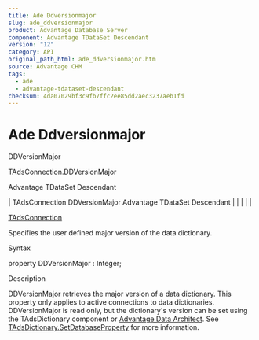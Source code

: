 ```yaml
---
title: Ade Ddversionmajor
slug: ade_ddversionmajor
product: Advantage Database Server
component: Advantage TDataSet Descendant
version: "12"
category: API
original_path_html: ade_ddversionmajor.htm
source: Advantage CHM
tags:
  - ade
  - advantage-tdataset-descendant
checksum: 4da07029bf3c9fb7ffc2ee85dd2aec3237aeb1fd
---
```


# Ade Ddversionmajor

DDVersionMajor

TAdsConnection.DDVersionMajor

Advantage TDataSet Descendant

| TAdsConnection.DDVersionMajor  Advantage TDataSet Descendant |  |  |  |  |

[TAdsConnection](ade_tadsconnection_7.md)

Specifies the user defined major version of the data dictionary.

Syntax

property DDVersionMajor : Integer;

Description

DDVersionMajor retrieves the major version of a data dictionary. This property only applies to active connections to data dictionaries. DDVersionMajor is read only, but the dictionary's version can be set using the TAdsDictionary component or [Advantage Data Architect](ade_advantage_data_architect.md). See [TAdsDictionary.SetDatabaseProperty](ade_setdatabaseproperty.md) for more information.
